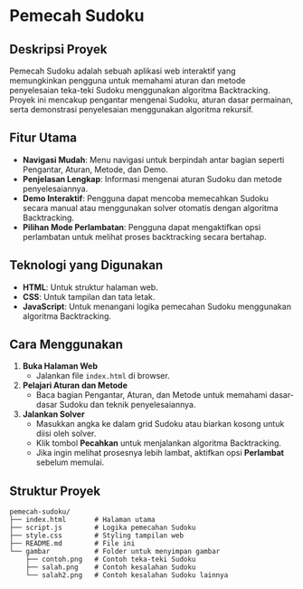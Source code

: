 # Pemecah Sudoku

## Deskripsi Proyek
Pemecah Sudoku adalah sebuah aplikasi web interaktif yang memungkinkan pengguna untuk memahami aturan dan metode penyelesaian teka-teki Sudoku menggunakan algoritma Backtracking. Proyek ini mencakup pengantar mengenai Sudoku, aturan dasar permainan, serta demonstrasi penyelesaian menggunakan algoritma rekursif.

## Fitur Utama
- **Navigasi Mudah**: Menu navigasi untuk berpindah antar bagian seperti Pengantar, Aturan, Metode, dan Demo.
- **Penjelasan Lengkap**: Informasi mengenai aturan Sudoku dan metode penyelesaiannya.
- **Demo Interaktif**: Pengguna dapat mencoba memecahkan Sudoku secara manual atau menggunakan solver otomatis dengan algoritma Backtracking.
- **Pilihan Mode Perlambatan**: Pengguna dapat mengaktifkan opsi perlambatan untuk melihat proses backtracking secara bertahap.

## Teknologi yang Digunakan
- **HTML**: Untuk struktur halaman web.
- **CSS**: Untuk tampilan dan tata letak.
- **JavaScript**: Untuk menangani logika pemecahan Sudoku menggunakan algoritma Backtracking.

## Cara Menggunakan
1. **Buka Halaman Web**
   - Jalankan file `index.html` di browser.
2. **Pelajari Aturan dan Metode**
   - Baca bagian Pengantar, Aturan, dan Metode untuk memahami dasar-dasar Sudoku dan teknik penyelesaiannya.
3. **Jalankan Solver**
   - Masukkan angka ke dalam grid Sudoku atau biarkan kosong untuk diisi oleh solver.
   - Klik tombol **Pecahkan** untuk menjalankan algoritma Backtracking.
   - Jika ingin melihat prosesnya lebih lambat, aktifkan opsi **Perlambat** sebelum memulai.

## Struktur Proyek
```
pemecah-sudoku/
├── index.html       # Halaman utama
├── script.js        # Logika pemecahan Sudoku
├── style.css        # Styling tampilan web
├── README.md        # File ini
└── gambar           # Folder untuk menyimpan gambar
    ├── contoh.png   # Contoh teka-teki Sudoku
    ├── salah.png    # Contoh kesalahan Sudoku
    └── salah2.png   # Contoh kesalahan Sudoku lainnya
```
